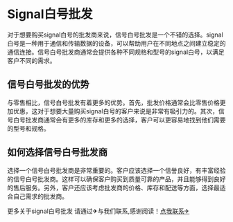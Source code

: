 # Signal白号批发

对于想要购买signal白号的批发商来说，信号白号批发是一个不错的选择。signal白号是一种用于通信和传输数据的设备，可以帮助用户在不同地点之间建立稳定的通信连接。信号白号批发商通常会提供各种不同规格和型号的signal白号，以满足客户不同的需求。

## 信号白号批发的优势

与零售相比，信号白号批发有着更多的优势。首先，批发价格通常会比零售价格更加优惠，这对于想要大量购买signal白号的客户来说是非常有吸引力的。其次，信号白号批发商通常会有更多的库存和更多的选择，客户可以更容易地找到他们需要的型号和规格。

## 如何选择信号白号批发商

选择一个信号白号批发商是非常重要的。客户应该选择一个信誉良好，有丰富经验的信号白号批发商。这样可以确保客户购买到质量可靠的产品，并且能够得到良好的售后服务。另外，客户还应该考虑批发商的价格、库存和配送等方面，选择最适合自己需求的批发商。

更多关于signal白号批发 请通过✈与我们联系,感谢阅读！[点我联系✈](https://www.G208.com)